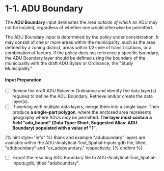 # 1-1. ADU Boundary

The **ADU Boundary** input delineates the area _outside of which_ an ADU may not be located, regardless of whether one would otherwise be permitted.&#x20;

The ADU Boundary input is determined by the policy under consideration. It may consist of one or more areas within the municipality, such as the area defined by a zoning district, areas within 1/2-mile of transit stations, or a combination of factors. If the policy does not reference a specific boundary, the ADU Boundary layer should be defined using the boundary of the municipality with the draft ADU Bylaw or Ordinance, the "Study Municipality."

#### Input Preparation

* [ ] Review the draft ADU Bylaw or Ordinance and identify the data layer(s) required to define the ADU Boundary. Retrieve and/or create the data layer(s).&#x20;
* [ ] If working with multiple data layers, merge them into a single layer. Then produce **a single-part polygon**, where the enclosed area represents geography where ADUs _may be_ permitted. **The layer must contain a field "adu\_bound" (Data Type: Short, Suggested Alias: ADU Boundary) populated with a value of "1".**

{% hint style="info" %}
Blank and example "aduboundary" layers are available within the ADU-Analytical-Tool\_Spatial-Inputs.gdb file, titled, "aduboundary" and "ex\_aduboundary," respectively.
{% endhint %}

* [ ] Export the resulting ADU Boundary file to ADU-Analytical-Tool\_Spatial-Inputs.gdb, titled "aduboundary".
